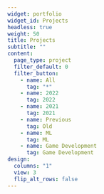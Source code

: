 ```yaml
---
widget: portfolio
widget_id: Projects
headless: true
weight: 50
title: Projects
subtitle: ""
content:
  page_type: project
  filter_default: 0
  filter_button:
    - name: All
      tag: "*"
    - name: 2022
      tag: 2022
    - name: 2021
      tag: 2021
    - name: Previous
      tag: Old
    - name: ML
      tag: ML
    - name: Game Development
      tag: Game Development
design:
  columns: "1"
  view: 3
  flip_alt_rows: false
---
```

